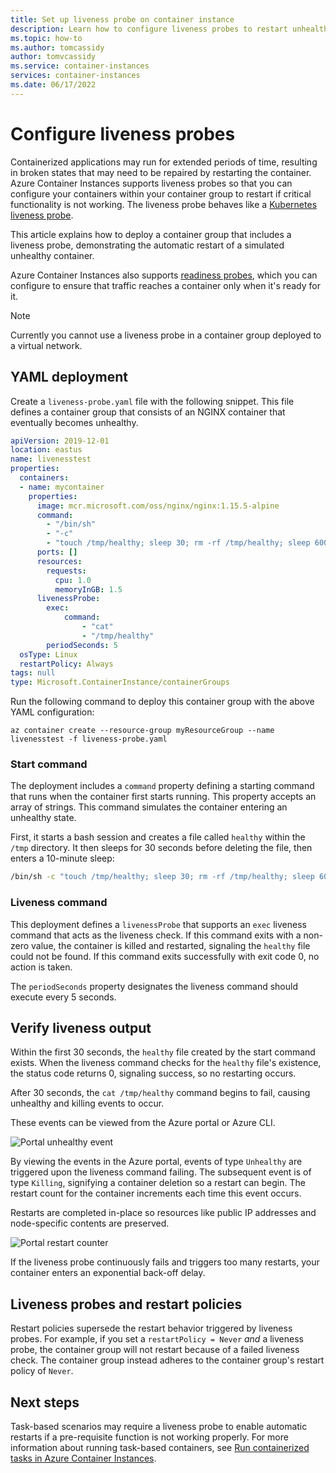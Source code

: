 ```yaml
---
title: Set up liveness probe on container instance
description: Learn how to configure liveness probes to restart unhealthy containers in Azure Container Instances
ms.topic: how-to
ms.author: tomcassidy
author: tomvcassidy
ms.service: container-instances
services: container-instances
ms.date: 06/17/2022
---
```

# Configure liveness probes

Containerized applications may run for extended periods of time, resulting in broken states that may need to be repaired by restarting the container. Azure Container Instances supports liveness probes so that you can configure your containers within your container group to restart if critical functionality is not working. The liveness probe behaves like a [Kubernetes liveness probe](https://kubernetes.io/docs/tasks/configure-pod-container/configure-liveness-readiness-startup-probes/).

This article explains how to deploy a container group that includes a liveness probe, demonstrating the automatic restart of a simulated unhealthy container.

Azure Container Instances also supports [readiness probes](container-instances-readiness-probe.md), which you can configure to ensure that traffic reaches a container only when it's ready for it.

> [!NOTE]
> Currently you cannot use a liveness probe in a container group deployed to a virtual network.

## YAML deployment

Create a `liveness-probe.yaml` file with the following snippet. This file defines a container group that consists of an NGINX container that eventually becomes unhealthy.

```yaml
apiVersion: 2019-12-01
location: eastus
name: livenesstest
properties:
  containers:
  - name: mycontainer
    properties:
      image: mcr.microsoft.com/oss/nginx/nginx:1.15.5-alpine
      command:
        - "/bin/sh"
        - "-c"
        - "touch /tmp/healthy; sleep 30; rm -rf /tmp/healthy; sleep 600"
      ports: []
      resources:
        requests:
          cpu: 1.0
          memoryInGB: 1.5
      livenessProbe:
        exec:
            command:
                - "cat"
                - "/tmp/healthy"
        periodSeconds: 5
  osType: Linux
  restartPolicy: Always
tags: null
type: Microsoft.ContainerInstance/containerGroups
```

Run the following command to deploy this container group with the above YAML configuration:

```azurecli-interactive
az container create --resource-group myResourceGroup --name livenesstest -f liveness-probe.yaml
```

### Start command

The deployment includes a `command` property defining a starting command that runs when the container first starts running. This property accepts an array of strings. This command simulates the container entering an unhealthy state.

First, it starts a bash session and creates a file called `healthy` within the `/tmp` directory. It then sleeps for 30 seconds before deleting the file, then enters a 10-minute sleep:

```bash
/bin/sh -c "touch /tmp/healthy; sleep 30; rm -rf /tmp/healthy; sleep 600"
```

### Liveness command

This deployment defines a `livenessProbe` that supports an `exec` liveness command that acts as the liveness check. If this command exits with a non-zero value, the container is killed and restarted, signaling the `healthy` file could not be found. If this command exits successfully with exit code 0, no action is taken.

The `periodSeconds` property designates the liveness command should execute every 5 seconds.

## Verify liveness output

Within the first 30 seconds, the `healthy` file created by the start command exists. When the liveness command checks for the `healthy` file's existence, the status code returns 0, signaling success, so no restarting occurs.

After 30 seconds, the `cat /tmp/healthy` command begins to fail, causing unhealthy and killing events to occur.

These events can be viewed from the Azure portal or Azure CLI.

![Portal unhealthy event][portal-unhealthy]

By viewing the events in the Azure portal, events of type `Unhealthy` are triggered upon the liveness command failing. The subsequent event is of type `Killing`, signifying a container deletion so a restart can begin. The restart count for the container increments each time this event occurs.

Restarts are completed in-place so resources like public IP addresses and node-specific contents are preserved.

![Portal restart counter][portal-restart]

If the liveness probe continuously fails and triggers too many restarts, your container enters an exponential back-off delay.

## Liveness probes and restart policies

Restart policies supersede the restart behavior triggered by liveness probes. For example, if you set a `restartPolicy = Never` *and* a liveness probe, the container group will not restart because of a failed liveness check. The container group instead adheres to the container group's restart policy of `Never`.

## Next steps

Task-based scenarios may require a liveness probe to enable automatic restarts if a pre-requisite function is not working properly. For more information about running task-based containers, see [Run containerized tasks in Azure Container Instances](container-instances-restart-policy.md).

<!-- IMAGES -->
[portal-unhealthy]: ./media/container-instances-liveness-probe/unhealthy-killing.png
[portal-restart]: ./media/container-instances-liveness-probe/portal-restart.png
